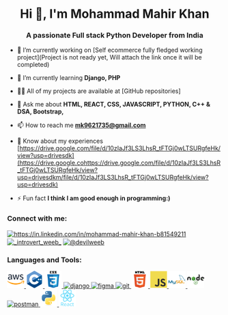 <h1 align="center">Hi 👋, I'm Mohammad Mahir Khan</h1>
<h3 align="center">A passionate Full stack Python Developer from India</h3>

- 🔭 I’m currently working on [Self ecommerce fully fledged working project](Project is not ready yet, Will attach the link once it will be completed)

- 🌱 I’m currently learning **Django, PHP**

- 👨‍💻 All of my projects are available at [GitHub repositories]

- 💬 Ask me about **HTML, REACT, CSS, JAVASCRIPT, PYTHON, C++ & DSA, Bootstrap,**

- 📫 How to reach me **mk9621735@gmail.com**

- 📄 Know about my experiences [https://drive.google.com/file/d/10zIaJf3LS3LhsR_tFTGj0wLTSURgfeHk/view?usp=drivesdk](https://drive.google.cohttps://drive.google.com/file/d/10zIaJf3LS3LhsR_tFTGj0wLTSURgfeHk/view?usp=drivesdkm/file/d/10zIaJf3LS3LhsR_tFTGj0wLTSURgfeHk/view?usp=drivesdk)

- ⚡ Fun fact **I think I am good enough in programming:)**

<h3 align="left">Connect with me:</h3>
<p align="left">
<a href="https://in.linkedin.com/in/mohammad-mahir-khan-b81549211" target="blank"><img align="center" src="https://raw.githubusercontent.com/rahuldkjain/github-profile-readme-generator/master/src/images/icons/Social/linked-in-alt.svg" alt="https://in.linkedin.com/in/mohammad-mahir-khan-b81549211" height="30" width="40" /></a>
<a href="https://instagram.com/_introvert_weeb_" target="blank"><img align="center" src="https://raw.githubusercontent.com/rahuldkjain/github-profile-readme-generator/master/src/images/icons/Social/instagram.svg" alt="_introvert_weeb_" height="30" width="40" /></a>
<a href="https://discord.gg/@devilweeb" target="blank"><img align="center" src="https://raw.githubusercontent.com/rahuldkjain/github-profile-readme-generator/master/src/images/icons/Social/discord.svg" alt="@devilweeb" height="30" width="40" /></a>
</p>

<h3 align="left">Languages and Tools:</h3>
<p align="left"> <a href="https://aws.amazon.com" target="_blank" rel="noreferrer"> <img src="https://raw.githubusercontent.com/devicons/devicon/master/icons/amazonwebservices/amazonwebservices-original-wordmark.svg" alt="aws" width="40" height="40"/> </a> <a href="https://www.w3schools.com/cpp/" target="_blank" rel="noreferrer"> <img src="https://raw.githubusercontent.com/devicons/devicon/master/icons/cplusplus/cplusplus-original.svg" alt="cplusplus" width="40" height="40"/> </a> <a href="https://www.w3schools.com/css/" target="_blank" rel="noreferrer"> <img src="https://raw.githubusercontent.com/devicons/devicon/master/icons/css3/css3-original-wordmark.svg" alt="css3" width="40" height="40"/> </a> <a href="https://www.djangoproject.com/" target="_blank" rel="noreferrer"> <img src="https://cdn.worldvectorlogo.com/logos/django.svg" alt="django" width="40" height="40"/> </a> <a href="https://www.figma.com/" target="_blank" rel="noreferrer"> <img src="https://www.vectorlogo.zone/logos/figma/figma-icon.svg" alt="figma" width="40" height="40"/> </a> <a href="https://git-scm.com/" target="_blank" rel="noreferrer"> <img src="https://www.vectorlogo.zone/logos/git-scm/git-scm-icon.svg" alt="git" width="40" height="40"/> </a> <a href="https://www.w3.org/html/" target="_blank" rel="noreferrer"> <img src="https://raw.githubusercontent.com/devicons/devicon/master/icons/html5/html5-original-wordmark.svg" alt="html5" width="40" height="40"/> </a> <a href="https://developer.mozilla.org/en-US/docs/Web/JavaScript" target="_blank" rel="noreferrer"> <img src="https://raw.githubusercontent.com/devicons/devicon/master/icons/javascript/javascript-original.svg" alt="javascript" width="40" height="40"/> </a> <a href="https://www.mysql.com/" target="_blank" rel="noreferrer"> <img src="https://raw.githubusercontent.com/devicons/devicon/master/icons/mysql/mysql-original-wordmark.svg" alt="mysql" width="40" height="40"/> </a> <a href="https://nodejs.org" target="_blank" rel="noreferrer"> <img src="https://raw.githubusercontent.com/devicons/devicon/master/icons/nodejs/nodejs-original-wordmark.svg" alt="nodejs" width="40" height="40"/> </a> <a href="https://postman.com" target="_blank" rel="noreferrer"> <img src="https://www.vectorlogo.zone/logos/getpostman/getpostman-icon.svg" alt="postman" width="40" height="40"/> </a> <a href="https://www.python.org" target="_blank" rel="noreferrer"> <img src="https://raw.githubusercontent.com/devicons/devicon/master/icons/python/python-original.svg" alt="python" width="40" height="40"/> </a> <a href="https://reactjs.org/" target="_blank" rel="noreferrer"> <img src="https://raw.githubusercontent.com/devicons/devicon/master/icons/react/react-original-wordmark.svg" alt="react" width="40" height="40"/> </a> </p>
